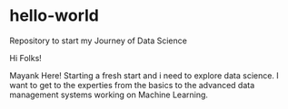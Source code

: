 # hello-world
Repository to start my Journey of Data Science

Hi Folks!

Mayank Here! Starting a fresh start and i need to explore data science.
I want to get to the experties from the basics to the advanced data management systems working on Machine Learning.
